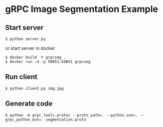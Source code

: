 # gRPC Image Segmentation Example

## Start server

```shell
$ python server.py
```

or start server in docker
```shell
$ docker build -t grpcseg .
$ docker run -d -p 50051:50051 grpcseg
```
## Run client

```shell
$ python client.py img.jpg
```

## Generate code

```shell
$ python -m grpc_tools.protoc --proto_path=. --python_out=. --grpc_python_out=. segmentation.proto
```

